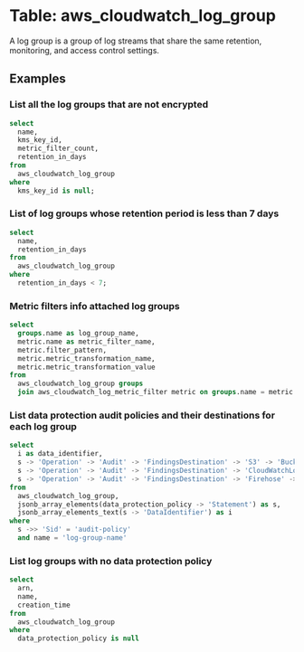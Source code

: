 # Table: aws_cloudwatch_log_group

A log group is a group of log streams that share the same retention, monitoring, and access control settings.

## Examples

### List all the log groups that are not encrypted

```sql
select
  name,
  kms_key_id,
  metric_filter_count,
  retention_in_days
from
  aws_cloudwatch_log_group
where
  kms_key_id is null;
```

### List of log groups whose retention period is less than 7 days

```sql
select
  name,
  retention_in_days
from
  aws_cloudwatch_log_group
where
  retention_in_days < 7;
```

### Metric filters info attached log groups

```sql
select
  groups.name as log_group_name,
  metric.name as metric_filter_name,
  metric.filter_pattern,
  metric.metric_transformation_name,
  metric.metric_transformation_value
from
  aws_cloudwatch_log_group groups
  join aws_cloudwatch_log_metric_filter metric on groups.name = metric.log_group_name;
```

### List data protection audit policies and their destinations for each log group

```sql
select
  i as data_identifier,
  s -> 'Operation' -> 'Audit' -> 'FindingsDestination' -> 'S3' -> 'Bucket' as  destination_bucket,
  s -> 'Operation' -> 'Audit' -> 'FindingsDestination' -> 'CloudWatchLogs' -> 'LogGroup'as destination_log_group,
  s -> 'Operation' -> 'Audit' -> 'FindingsDestination' -> 'Firehose' -> 'DeliveryStream'as destination_delivery_stream
from
  aws_cloudwatch_log_group,
  jsonb_array_elements(data_protection_policy -> 'Statement') as s,
  jsonb_array_elements_text(s -> 'DataIdentifier') as i
where
  s ->> 'Sid' = 'audit-policy'
  and name = 'log-group-name'
```

### List log groups with no data protection policy

```sql
select
  arn,
  name,
  creation_time
from
  aws_cloudwatch_log_group
where
  data_protection_policy is null
```
